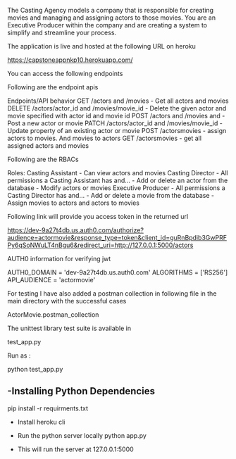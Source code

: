 The Casting Agency models a company that is responsible for creating movies and managing and assigning actors to those movies. You are an Executive Producer within the company and are creating a system to simplify and streamline your process.

The application is live and hosted at the following URL on heroku

https://capstoneappnkp10.herokuapp.com/

You can access the following endpoints

Following are the endpoint apis

Endpoints/API behavior
GET /actors and /movies - Get all actors and movies
DELETE /actors/actor_id and /movies/movie_id - Delete the given actor and movie specified with actor id and movie id
POST /actors and /movies and  - Post a new actor or movie
PATCH /actors/actor_id and /movies/movie_id - Update property of an existing actor or movie
POST /actorsmovies  - assign actors to movies. And movies to actors
GET /actorsmovies - get all assigned actors and movies

Following are the RBACs

Roles:
Casting Assistant
    - Can view actors and movies
Casting Director
    - All permissions a Casting Assistant has and…
    - Add or delete an actor from the database
    - Modify actors or movies
Executive Producer
    - All permissions a Casting Director has and…
    - Add or delete a movie from the database
    - Assign movies to actors and actors to movies

Following link will provide you access token in the returned url

https://dev-9a27t4db.us.auth0.com/authorize?audience=actormovie&response_type=token&client_id=guRnBpdib3GwPRFPy6qSoNWuLT4nBgu6&redirect_uri=http://127.0.0.1:5000/actors

AUTH0 information for verifying jwt

AUTH0_DOMAIN = 'dev-9a27t4db.us.auth0.com'
ALGORITHMS = ['RS256']
API_AUDIENCE = 'actormovie'


For testing I have also added a postman collection in following file in the main directory with the successful cases

ActorMovie.postman_collection

The unittest library test suite is available in 

test_app.py

Run as :

python test_app.py

-Installing Python Dependencies
 ------------------------------

pip install -r requirments.txt

- Install heroku cli

- Run the python server locally 
  python app.py

- This will run the server at 127.0.0.1:5000
